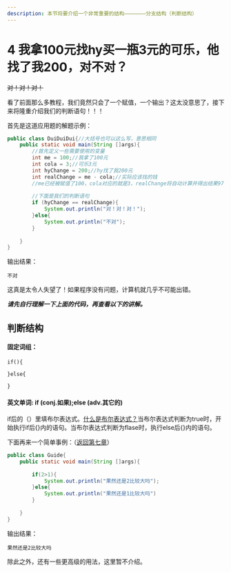 ```yaml
---
description: 本节将要介绍一个非常重要的结构———————分支结构（判断结构）
---
```


# 4  我拿100元找hy买一瓶3元的可乐，他找了我200，对不对？

~~对！对！对！~~

看了前面那么多教程，我们竟然只会了一个赋值，一个输出？这太没意思了，接下来将隆重介绍我们的判断语句！！！

首先是这道应用题的解题示例：

```java
public class DuiDuiDui{//大括号也可以这么写，意思相同
    public static void main(String []args){
        //首先定义一些需要使用的变量
        int me = 100;//我拿了100元
        int cola = 3;//可乐3元
        int hyChange = 200;//hy找了我200元
        int realChange = me - cola;//实际应该找的钱
        //me已经被赋值了100，cola对应的就是3，realChange将自动计算并得出结果97
        
        //下面是我们的判断语句
        if (hyChange == realChange){
            System.out.println("对！对！对！");
        }else{
            System.out.println("不对");
        }
    
    }
}
```

输出结果：

`不对`

这真是太令人失望了！如果程序没有问题，计算机就几乎不可能出错。

_**请先自行理解一下上面的代码，再查看以下的讲解。**_

## 判断结构

#### 固定词组：

```text
if(){

}else{

}
```

#### 英文单词:  if \(conj.如果\);else \(adv.其它的\)

if后的（）里填布尔表达式。[什么是布尔表达式？](3.1-nei-zhi-shu-ju-lei-xing.md#bu-er-biao-da-shi)当布尔表达式判断为true时，开始执行if后{}内的语句。当布尔表达式判断为flase时，执行else后{}内的语句。

下面再来一个简单事例：（[返回第七章](7-fang-fa-xuan-xiu.md)）

```java
public class Guide{
    public static void main(String []args){
        
        if(2>1){
            System.out.println("果然还是2比较大吗");
        }else{
            System.out.println("果然还是1比较大吗")
        }
        
    }
}
```

输出结果：

`果然还是2比较大吗`



除此之外，还有一些更高级的用法，这里暂不介绍。

